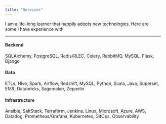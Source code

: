 ```yaml
---
title: "Services"
---
```


I am a life-long learner that happily adopts new technologies. Here are some I have experience with

---

#### Backend
SQLAlchemy, PostgreSQL, Redis/RLEC, Celery, RabbitMQ, MySQL, Flask, Django
#### Data
ETLs, Hive, Spark, Airflow, Redshift, MySQL, Python, Scala, Java, Superset, EMR, Databricks, Sagemaker, Zeppelin 
#### Infrastructure
Ansible, SaltStack, Terraform, Jenkins, Linux, Microsoft, Azure, AWS, Datadog, Prometheus/Grafana, Kubernetes, GitOps, Observability 
